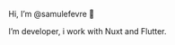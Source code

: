 Hi, I’m @samulefevre 👋

<!-- I’m interested in ... 👀 -->

I’m developer, i work with Nuxt and Flutter.

<!--

I’m looking to collaborate on ... 💞️

How to reach me ... 📫 

-->
